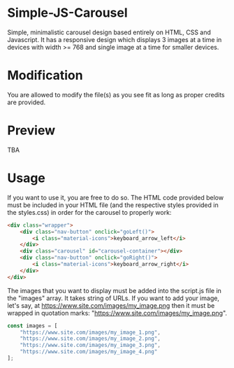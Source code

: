 # Simple-JS-Carousel
Simple, minimalistic carousel design based entirely on HTML, CSS and Javascript. It has a responsive design which displays 3 images at a time in devices with width >= 768 and single image at a time for smaller devices.

# Modification
You are allowed to modify the file(s) as you see fit as long as proper credits are provided.

# Preview
TBA

# Usage
If you want to use it, you are free to do so. The HTML code provided below must be included in your HTML file (and the respective styles provided in the styles.css) in order for the carousel to properly work:
```html
<div class="wrapper">
    <div class="nav-button" onclick="goLeft()">
        <i class="material-icons">keyboard_arrow_left</i>
    </div>
    <div class="carousel" id="carousel-container"></div>
    <div class="nav-button" onclick="goRight()">
        <i class="material-icons">keyboard_arrow_right</i>
    </div>
</div>
```

The images that you want to display must be added into the script.js file in the "images" array. It takes string of URLs. If you want to add your image, let's say, at https://www.site.com/images/my_image.png then it must be wrapped in quotation marks: "https://www.site.com/images/my_image.png".
```javascript
const images = [
    "https://www.site.com/images/my_image_1.png",
    "https://www.site.com/images/my_image_2.png",
    "https://www.site.com/images/my_image_3.png",
    "https://www.site.com/images/my_image_4.png"
];
```
